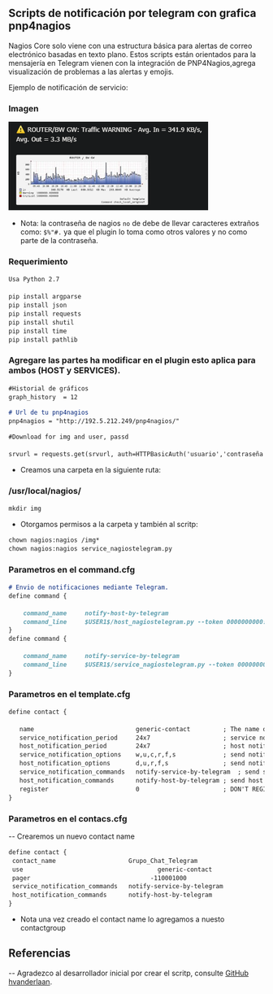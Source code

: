 ## Scripts de notificación por telegram con grafica pnp4nagios


Nagios Core solo viene con una estructura básica para alertas de correo electrónico basadas en texto plano. Estos scripts están orientados para la mensajería en Telegram vienen con la  integración de PNP4Nagios,agrega visualización de problemas a las alertas y emojis.


Ejemplo de notificación de servicio:

### Imagen

![Ejemplo](/images/bottelegram.png)

- Nota: la contraseña de nagios `no` de debe de llevar caracteres extraños como: `$%"#.` ya que el plugin lo toma como otros valores y no como parte de la contraseña.

### Requerimiento

```markdown
Usa Python 2.7

pip install argparse
pip install json
pip install requests
pip install shutil
pip install time
pip install pathlib
```

### Agregare las partes ha modificar en el plugin esto aplica para ambos (HOST y SERVICES).

```markdown
#Historial de gráficos
graph_history  = 12
```

```markdown
# Url de tu pnp4nagios
pnp4nagios = "http://192.5.212.249/pnp4nagios/"
```

```markdown
#Download for img and user, passd

srvurl = requests.get(srvurl, auth=HTTPBasicAuth('usuario','contraseña'), stream=True)
``` 

- Creamos una carpeta en la siguiente ruta:

### /usr/local/nagios/

```markdown
mkdir img
```
- Otorgamos permisos a la carpeta y también al scritp:

```markdown
chown nagios:nagios /img*
chown nagios:nagios service_nagiostelegram.py
```

### Parametros en el command.cfg

```markdown
# Envio de notificaciones mediante Telegram.
define command {
  
    command_name     notify-host-by-telegram                
    command_line     $USER1$/host_nagiostelegram.py --token 0000000000:12345678998765432112345679987654312  --object_type host --contact "$CONTACTPAGER$" --notificationtype "$NOTIFICATIONTYPE$" --hoststate "$HOSTSTATE$" --hostname "$HOSTNAME$" --hostaddress "$HOSTADDRESS$" --output "$HOSTOUTPUT$"
}
define command {
  
    command_name     notify-service-by-telegram
    command_line     $USER1$/service_nagiostelegram.py --token 0000000000:12345678998765432112345679987654312 --object_type service --contact "$CONTACTPAGER$" --notificationtype "$NOTIFICATIONTYPE$" --servicestate "$SERVICESTATE$" --hostaddress "$HOSTADDRESS$" --hostname "$HOSTNAME$" --servicedesc "$SERVICEDESC$" --output "$SERVICEOUTPUT$"
}
```

### Parametros en el template.cfg


 ```markdown
define contact {

    name                            generic-contact         ; The name of this contact template
    service_notification_period     24x7                    ; service notifications can be sent anytime
    host_notification_period        24x7                    ; host notifications can be sent anytime
    service_notification_options    w,u,c,r,f,s             ; send notifications for all service states, flapping events, and scheduled downtime events
    host_notification_options       d,u,r,f,s               ; send notifications for all host states, flapping events, and scheduled downtime events
    service_notification_commands   notify-service-by-telegram  ; send service notifications via email
    host_notification_commands      notify-host-by-telegram ; send host notifications via email
    register                        0                       ; DON'T REGISTER THIS DEFINITION - ITS NOT A REAL CONTACT, JUST A TEMPLATE!
}
```

### Parametros en el contacs.cfg

-- Crearemos un nuevo contact name 

 ```markdown
define contact {
  contact_name                    Grupo_Chat_Telegram
  use				                      generic-contact
  pager				                    -110001000
  service_notification_commands   notify-service-by-telegram
  host_notification_commands      notify-host-by-telegram
}
```

- Nota una vez creado el contact name lo agregamos a nuesto contactgroup


<h2>Referencias</h2>

-- Agradezco al desarrollador inicial por crear el scritp, consulte [GitHub hvanderlaan](https://github.com/hvanderlaan).